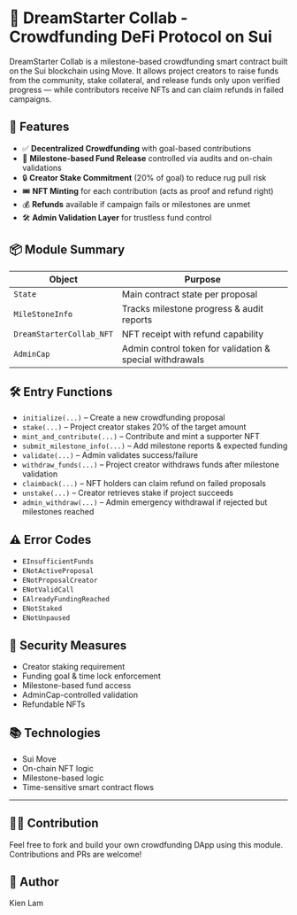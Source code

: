 # 🌟 DreamStarter Collab - Crowdfunding DeFi Protocol on Sui

DreamStarter Collab is a milestone-based crowdfunding smart contract built on the Sui blockchain using Move. It allows project creators to raise funds from the community, stake collateral, and release funds only upon verified progress — while contributors receive NFTs and can claim refunds in failed campaigns.

## 🚀 Features

- ✅ **Decentralized Crowdfunding** with goal-based contributions
- 🧱 **Milestone-based Fund Release** controlled via audits and on-chain validations
- 🔒 **Creator Stake Commitment** (20% of goal) to reduce rug pull risk
- 🎟️ **NFT Minting** for each contribution (acts as proof and refund right)
- 💰 **Refunds** available if campaign fails or milestones are unmet
- 🛠️ **Admin Validation Layer** for trustless fund control

## 📦 Module Summary

| Object | Purpose |
|--------|---------|
| `State` | Main contract state per proposal |
| `MileStoneInfo` | Tracks milestone progress & audit reports |
| `DreamStarterCollab_NFT` | NFT receipt with refund capability |
| `AdminCap` | Admin control token for validation & special withdrawals |

## 🛠️ Entry Functions

- `initialize(...)` – Create a new crowdfunding proposal
- `stake(...)` – Project creator stakes 20% of the target amount
- `mint_and_contribute(...)` – Contribute and mint a supporter NFT
- `submit_milestone_info(...)` – Add milestone reports & expected funding
- `validate(...)` – Admin validates success/failure
- `withdraw_funds(...)` – Project creator withdraws funds after milestone validation
- `claimback(...)` – NFT holders can claim refund on failed proposals
- `unstake(...)` – Creator retrieves stake if project succeeds
- `admin_withdraw(...)` – Admin emergency withdrawal if rejected but milestones reached

## ⚠️ Error Codes

- `EInsufficientFunds`
- `ENotActiveProposal`
- `ENotProposalCreator`
- `ENotValidCall`
- `EAlreadyFundingReached`
- `ENotStaked`
- `ENotUnpaused`

## 🧪 Security Measures

- Creator staking requirement
- Funding goal & time lock enforcement
- Milestone-based fund access
- AdminCap-controlled validation
- Refundable NFTs

## 📚 Technologies

- Sui Move
- On-chain NFT logic
- Milestone-based logic
- Time-sensitive smart contract flows

---

## 🧑‍💻 Contribution

Feel free to fork and build your own crowdfunding DApp using this module. Contributions and PRs are welcome!

## 📜 Author

Kien Lam

